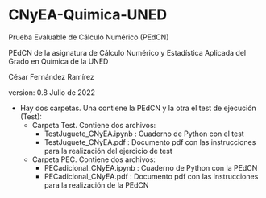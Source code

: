 # CNyEA-Quimica-UNED
Prueba Evaluable de Cálculo Numérico (PEdCN)

PEdCN de la asignatura de Cálculo Numérico y Estadística Aplicada del Grado en Química de la UNED

César Fernández Ramírez

version: 0.8 Julio de 2022

- Hay dos carpetas. Una contiene la PEdCN y la otra el test de ejecución (Test):
  - Carpeta Test. Contiene dos archivos:
    - TestJuguete_CNyEA.ipynb : Cuaderno de Python con el test
    - TestJuguete_CNyEA.pdf   : Documento pdf con las instrucciones para la realización del ejercicio de test
  - Carpeta PEC. Contiene dos archivos:
    - PECadicional_CNyEA.ipynb : Cuaderno de Python con la PEdCN
    - PECadicional_CNyEA.pdf   : Documento pdf con las instrucciones para la realización de la PEdCN
